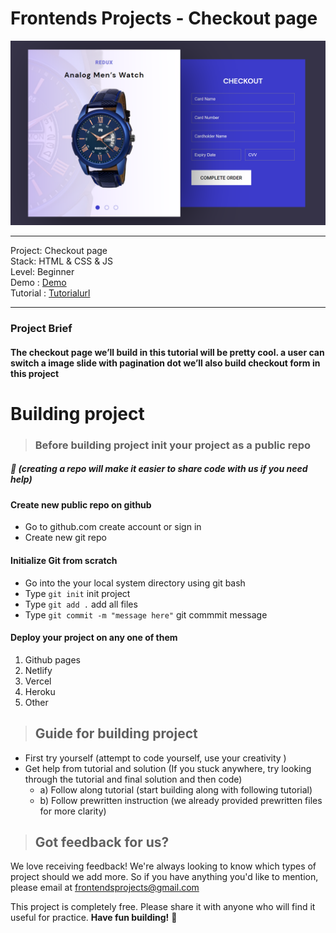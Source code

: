 # Frontends Projects - Checkout page

![Checkout page](/Design/design.png)

---
Project: Checkout page\
Stack: HTML & CSS & JS\
Level: Beginner\
Demo : [Demo](https://checkout-page-using-html-css-js.netlify.app/)\
Tutorial : [Tutorialurl](https://frontendsprojects.teachable.com/courses/frontend-projects-tutorial/lectures/39402858)

---

### Project Brief
#### The checkout page  we’ll build in this tutorial will be pretty cool. a user can switch a image slide with pagination dot we’ll also build checkout form in this project

# Building project
> ### Before building project init your project as a public repo 
##### 📌 (creating a repo will make it easier to share code with us if you need help)

#### Create new public repo on github
- Go to github.com create account or sign in
- Create new git repo 
#### Initialize Git from scratch 
- Go into the your local system directory using git bash
- Type `git init` init project
- Type `git add .` add all files 
- Type `git commit -m "message here"` git commmit message

#### Deploy your project on any one of them
1. Github pages
2. Netlify
3. Vercel
4. Heroku
5. Other
> ## Guide for building project
* First try yourself (attempt to code yourself, use your creativity )
* Get help from tutorial and solution (If you stuck anywhere, try looking through the tutorial and final solution and then code)
    * a) Follow along tutorial  (start building along with following tutorial)
    * b) Follow prewritten instruction (we already provided prewritten files for more clarity)

> ## Got feedback for us?
We love receiving feedback! We're always looking to know which types of project should we add more. So if you have anything you'd like to mention, please email at frontendsprojects@gmail.com

This project is completely free. Please share it with anyone who will find it useful for practice.
**Have fun building!** 🚀